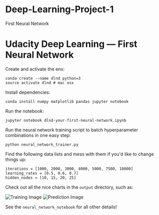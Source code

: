 # Deep-Learning-Project-1
First Neural Network
# Udacity Deep Learning — First Neural Network


Create and activate the env:

    conda create --name dlnd python=3
    source activate dlnd # mac osx


Install dependencies:

    conda install numpy matplotlib pandas jupyter notebook


Run the notebook:

    jupyter notebook dlnd-your-first-neural-network.ipynb


Run the neural network training script to batch hyperparameter combinations in one easy step:

    python neural_network_trainer.py


Find the following data lists and mess with them if you'd like to change things up:

    iterations = [1000, 2000, 3000, 4000, 5000, 7500, 10000]
    learning_rates = [0.5, 0.6, 0.7]
    hidden_nodes = [10, 15, 20, 25]

Check out all the nice charts in the `output` directory, such as:

![Training Image](output/TL-0.056_VL-0.129_I-7500_LR-0.5_HN-25_ON-1_Training.png)
![Prediction Image](output/TL-0.056_VL-0.129_I-7500_LR-0.5_HN-25_ON-1_Prediction.png)

See the `neural_network_notebook` for all other details!

